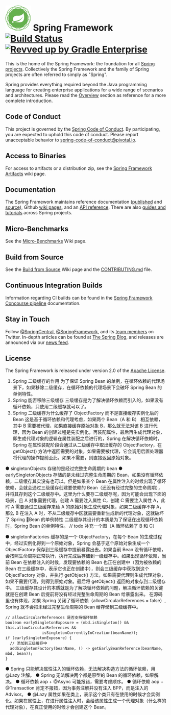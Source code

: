# <img src="src/docs/spring-framework.png" width="80" height="80"> Spring Framework [![Build Status](https://ci.spring.io/api/v1/teams/spring-framework/pipelines/spring-framework-5.3.x/jobs/build/badge)](https://ci.spring.io/teams/spring-framework/pipelines/spring-framework-5.3.x?groups=Build") [![Revved up by Gradle Enterprise](https://img.shields.io/badge/Revved%20up%20by-Gradle%20Enterprise-06A0CE?logo=Gradle&labelColor=02303A)](https://ge.spring.io/scans?search.rootProjectNames=spring)

This is the home of the Spring Framework: the foundation for all [Spring projects](https://spring.io/projects). Collectively the Spring Framework and the family of Spring projects are often referred to simply as "Spring". 

Spring provides everything required beyond the Java programming language for creating enterprise applications for a wide range of scenarios and architectures. Please read the [Overview](https://docs.spring.io/spring/docs/current/spring-framework-reference/overview.html#spring-introduction) section as reference for a more complete introduction.

## Code of Conduct

This project is governed by the [Spring Code of Conduct](CODE_OF_CONDUCT.adoc). By participating, you are expected to uphold this code of conduct. Please report unacceptable behavior to spring-code-of-conduct@pivotal.io.

## Access to Binaries

For access to artifacts or a distribution zip, see the [Spring Framework Artifacts](https://github.com/spring-projects/spring-framework/wiki/Spring-Framework-Artifacts) wiki page.

## Documentation

The Spring Framework maintains reference documentation ([published](https://docs.spring.io/spring-framework/docs/current/spring-framework-reference/) and [source](src/docs/asciidoc)), Github [wiki pages](https://github.com/spring-projects/spring-framework/wiki), and an
[API reference](https://docs.spring.io/spring-framework/docs/current/javadoc-api/). There are also [guides and tutorials](https://spring.io/guides) across Spring projects.

## Micro-Benchmarks

See the [Micro-Benchmarks](https://github.com/spring-projects/spring-framework/wiki/Micro-Benchmarks) Wiki page.

## Build from Source

See the [Build from Source](https://github.com/spring-projects/spring-framework/wiki/Build-from-Source) Wiki page and the [CONTRIBUTING.md](CONTRIBUTING.md) file.

## Continuous Integration Builds

Information regarding CI builds can be found in the [Spring Framework Concourse pipeline](ci/README.adoc) documentation.

## Stay in Touch

Follow [@SpringCentral](https://twitter.com/springcentral), [@SpringFramework](https://twitter.com/springframework), and its [team members](https://twitter.com/springframework/lists/team/members) on Twitter. In-depth articles can be found at [The Spring Blog](https://spring.io/blog/), and releases are announced via our [news feed](https://spring.io/blog/category/news).

## License

The Spring Framework is released under version 2.0 of the [Apache License](https://www.apache.org/licenses/LICENSE-2.0).


1. Spring 二级缓存的作用
	为了保证 Spring Bean 的单例，在循环依赖的代理场景下，如果移除二级缓存，在循环依赖的代理场景下会破坏 Spring Bean 的单例特性。
2. Spring 能否移除三级缓存
	三级缓存是为了解决循环依赖而引入的，如果没有循环依赖，只使用二级缓存就可以了。
3. Spring 二级缓存为什么缓存了 ObjectFactory 而不是直接缓存实例化后的 Bean
 这是基于循环依赖和代理考虑，如果两个 Bean（A 和 B） 相互依赖，其中 B 需要被代理，如果直接缓存原始对象 B，那么就无法对该 B 进行代理，因为 Bean 的创建过程是先实例化，再装配属性，最后再生成代理对象，即生成代理对象的逻辑在属性装配之后进行的，Spring 在解决循环依赖时，Spring 在属性装配阶段会通过从二级缓存中取出缓存的 ObjectFactory，在 getObject() 方法中返回需要的对象，如果需要被代理，它会调用后置处理器将代理的操作提前至此，如果不需要，则直接返回原始对象。

● singletonObjects
	存储的是经过完整生命周期的 bean
● earlySingletonObjects
	存储的是未经过完整生命周期的 Bean，如果没有循环依赖，二级缓存其实没有也可以。但是如果某个 Bean 在属性注入的时候出现了循环依赖，会就会通过三级缓存创建要依赖的 Bean（还没有经过完整的生命周期），并将其存到这个二级缓存中。这里为什么要存二级缓存呢，因为可能会出现下面的场景，且 A 对象需要代理，创建 A 需要注入属性 C，创建 C 需要注入属性 A，此时 A 需要通过三级缓存来给 A 的原始对象生成代理对象，如果二级缓存不存 A，那么 B 在注入 A 时，不从二级缓存中区就需要重新生成新的代理对象，这就破坏了 Spring Bean 的单例特性
二级缓存其设计的本质是为了保证在出现循环依赖时，Spring Bean 的单例特性。
// todo 补充一个图（A 循环依赖了 B 和 C）


● singletonFactories
	缓存的是一个 ObjectFactory，在每个 Bean 的生成过程中，经过实例化得到一个原始对象，Spring 会基于这个原始对象生成一个 ObjectFactory 保存到三级缓存中提前暴露出去。如果当前 Bean 没有循环依赖，会按照生命周期正常执行，执行完成后存储到一级缓存中。如果出现循环依赖，当前 Bean 在依赖注入的时候，发现要依赖的 Bean 也正在创建中（因为被依赖的 Bean 在三级缓存中，表示它也正在创建中），则会三级缓存中获取到这个 ObjectFactory 对象，并执行 getObject() 方法，如果需要代理则生成代理对象，如果不需要代理，则得到原始对象。最后将 getObject() 返回的对象存到二级缓存中。
	三级缓存其设计的本质就是为了解决循环依赖的问题，解决循环依赖的关键就是在创建 Bean 后提前将没有经过完整生命周期的 Bean 给暴露出来。
	在源码里也有体现，如果 Spring 关闭了循环依赖（allowCircularReferences = false）, Spring 就不会把未经过完整生命周期的 Bean 给存储到三级缓存中。
```
// allowCircularReferences 是否支持循环依赖
boolean earlySingletonExposure = (mbd.isSingleton() && this.allowCircularReferences &&
				isSingletonCurrentlyInCreation(beanName));
if (earlySingletonExposure) {
  // 添加到三级缓存中
  addSingletonFactory(beanName, () -> getEarlyBeanReference(beanName, mbd, bean));
}
```

● Spring 只能解决属性注入的循环依赖，无法解决构造方法的循环依赖，用 @Lazy 注解。
● Spring 无法解决两个都是原型的 Bean 的循环依赖，如果解决。
●  循环依赖 aop + @Async 可能报错，需要考虑顺序。
● 循环依赖 aop + @Transaction 肯定不报错，因为事务注解并没有注入 BPP，而是注入的 Advisor。
● @Lazy 属性如果在类上，表示这个类只有在使用的时候才会实例化。如果在属性上，在进行属性注入时，会给该属性生成一个代理对象（什么样的代理对象），在真正使用的时候才会创建这个 Bean。

